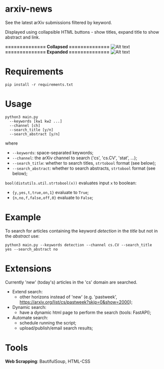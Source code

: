 # arxiv-news
See the latest arXiv submissions filtered by keyword. 

Displayed using collapsible HTML buttons - show titles, expand title to show abstract and link.

**============== Collapsed ==============**
![Alt text](screen_collapsed.pn)
**============== Expanded ==============**
![Alt text](screen_expanded.pn) 

# Requirements
```
pip install -r requirements.txt
```

# Usage
```
python3 main.py
  --keywords [kw1 kw2 ...] 
  --channel [ch]
  --search_title [y/n]  
  --search_abstract [y/n]
```
where
- `--keywords`: space-separated keywords;
- `--channel`: the arXiv channel to search ('cs', 'cs.CV', 'stat', ...);
- `--search_title`: whether to search titles, `strtobool` format (see below);
- `--search_abstract`: whether to search abstracts, `strtobool` format (see below);

`bool(distutils.util.strtobool(x))` evaluates input `x` to boolean: 
- `{y,yes,t,true,on,1}` evaluate to `True`;
- `{n,no,f,false,off,0}` evaluate to `False`;

# Example
To search for articles containing the keyword *detection* in the *title* but not in the *abstract* use:
```
python3 main.py --keywords detection --channel cs.CV --search_title yes --search_abstract no
```

# Extensions
Currently 'new' (today's) articles in the 'cs' domain are searched. 

- Extend search:
  - other horizons instead of 'new' (e.g. 'pastweek', https://arxiv.org/list/cs/pastweek?skip=0&show=2000);
- Dynamic search:
  - have a dynamic html page to perform the search (tools: FastAPI);
- Automate search:
  - schedule running the script;
  - upload/publish/email search results;

# Tools
**Web Scrapping**: BautifulSoup, HTML-CSS
